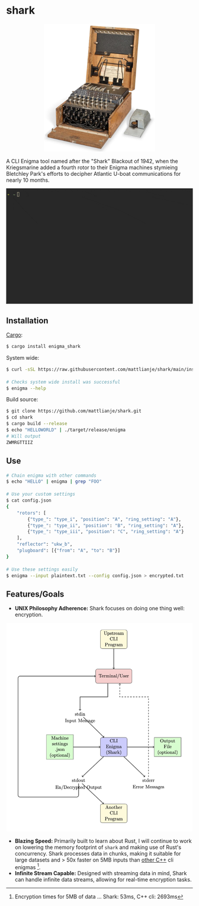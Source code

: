 # shark
<p align="center">
  <img src="img/4-rotor-enigma.jpeg" width="300" alt="four rotor Enigma">
</p>

A CLI Enigma tool named after the "Shark" Blackout of 1942, when the Kriegsmarine added a fourth rotor to their Enigma machines 
stymieing Bletchley Park's efforts to decipher Atlantic U-boat communications for nearly 10 months.

![shark on unix](img/bp-readme.gif)

## Installation
[Cargo](https://crates.io/crates/enigma_shark):
```bash
$ cargo install enigma_shark
```
System wide:
```bash
$ curl -sSL https://raw.githubusercontent.com/mattlianje/shark/main/install.sh | bash

# Checks system wide install was successful 
$ enigma --help
```
Build source:
```bash
$ git clone https://github.com/mattlianje/shark.git
$ cd shark
$ cargo build --release
$ echo "HELLOWORLD" | ./target/release/enigma
# Will output
ZWMRGTTIIZ
```

## Use
```bash
# Chain enigma with other commands
$ echo "HELLO" | enigma | grep "FOO"

# Use your custom settings
$ cat config.json
{
    "rotors": [
        {"type_": "type_i", "position": "A", "ring_setting": "A"},
        {"type_": "type_ii", "position": "B", "ring_setting": "A"},
        {"type_": "type_iii", "position": "C", "ring_setting": "A"}
    ],
    "reflector": "ukw_b",
    "plugboard": [{"from": "A", "to": "B"}]
}

# Use these settings easily
$ enigma --input plaintext.txt --config config.json > encrypted.txt
```
## Features/Goals
- **UNIX Philosophy Adherence:** Shark focuses on doing one thing well: encryption.

![UNIX philosophy](img/enigma-pipes-diagram.png)
- **Blazing Speed:** Primarily built to learn about Rust, I will continue to work on lowering the memory footprint of `shark` and making use of Rust's concurrency. Shark processes data in chunks, making it suitable for large datasets and > 50x faster on 5MB inputs than [other C++](benches/bench.sh) cli enigmas [^1].
- **Infinite Stream Capable:** Designed with streaming data in mind, Shark can handle infinite data streams, allowing for real-time encryption tasks.

[^1]: Encryption times for 5MB of data ... Shark: 53ms, C++ cli: 2693ms
